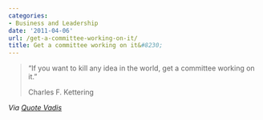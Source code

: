 ```yaml
---
categories:
- Business and Leadership
date: '2011-04-06'
url: /get-a-committee-working-on-it/
title: Get a committee working on it&#8230;
---
```


<blockquote>“If you want to kill any idea in the world, get a committee working on it.”

Charles F. Kettering</blockquote>

<em>Via <a href="http://quotevadis.com/post/3067867136/if-you-want-to-kill-any-idea-get-a-committee-working-on">Quote Vadis</a></em>